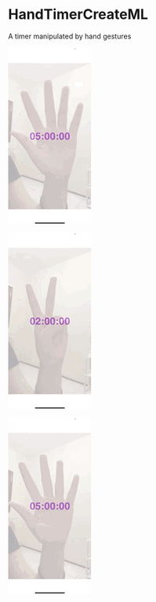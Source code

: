 # HandTimerCreateML
A timer manipulated by hand gestures


![preview](https://github.com/LidyIfce/HandTimerCreateML/blob/video/preview.gif)

![](https://github.com/LidyIfce/HandTimerCreateML/blob/video/preview2.gif)

![](https://github.com/LidyIfce/HandTimerCreateML/blob/video/preview5.gif)

